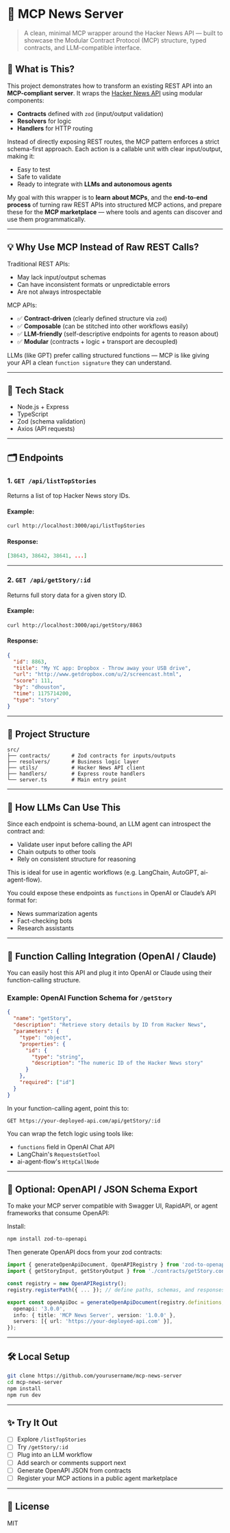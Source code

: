 # 📰 MCP News Server

> A clean, minimal MCP wrapper around the Hacker News API — built to showcase the Modular Contract Protocol (MCP) structure, typed contracts, and LLM-compatible interface.

## 🚀 What is This?

This project demonstrates how to transform an existing REST API into an **MCP-compliant server**. It wraps the [Hacker News API](https://github.com/HackerNews/API) using modular components:

- **Contracts** defined with `zod` (input/output validation)
- **Resolvers** for logic
- **Handlers** for HTTP routing

Instead of directly exposing REST routes, the MCP pattern enforces a strict schema-first approach. Each action is a callable unit with clear input/output, making it:

- Easy to test
- Safe to validate
- Ready to integrate with **LLMs and autonomous agents**

My goal with this wrapper is to **learn about MCPs**, and the **end-to-end process** of turning raw REST APIs into structured MCP actions, and prepare these for the **MCP marketplace** — where tools and agents can discover and use them programmatically.

---

## 💡 Why Use MCP Instead of Raw REST Calls?

Traditional REST APIs:

- May lack input/output schemas
- Can have inconsistent formats or unpredictable errors
- Are not always introspectable

MCP APIs:

- ✅ **Contract-driven** (clearly defined structure via `zod`)
- ✅ **Composable** (can be stitched into other workflows easily)
- ✅ **LLM-friendly** (self-descriptive endpoints for agents to reason about)
- ✅ **Modular** (contracts + logic + transport are decoupled)

LLMs (like GPT) prefer calling structured functions — MCP is like giving your API a clean `function signature` they can understand.

---

## 🔧 Tech Stack

- Node.js + Express
- TypeScript
- Zod (schema validation)
- Axios (API requests)

---

## 🗂️ Endpoints

### 1. `GET /api/listTopStories`

Returns a list of top Hacker News story IDs.

#### Example:

```bash
curl http://localhost:3000/api/listTopStories
```

#### Response:

```json
[38643, 38642, 38641, ...]
```

---

### 2. `GET /api/getStory/:id`

Returns full story data for a given story ID.

#### Example:

```bash
curl http://localhost:3000/api/getStory/8863
```

#### Response:

```json
{
  "id": 8863,
  "title": "My YC app: Dropbox - Throw away your USB drive",
  "url": "http://www.getdropbox.com/u/2/screencast.html",
  "score": 111,
  "by": "dhouston",
  "time": 1175714200,
  "type": "story"
}
```

---

## 📁 Project Structure

```
src/
├── contracts/       # Zod contracts for inputs/outputs
├── resolvers/       # Business logic layer
├── utils/           # Hacker News API client
├── handlers/        # Express route handlers
└── server.ts        # Main entry point
```

---

## 🧠 How LLMs Can Use This

Since each endpoint is schema-bound, an LLM agent can introspect the contract and:

- Validate user input before calling the API
- Chain outputs to other tools
- Rely on consistent structure for reasoning

This is ideal for use in agentic workflows (e.g. LangChain, AutoGPT, ai-agent-flow).

You could expose these endpoints as `functions` in OpenAI or Claude’s API format for:

- News summarization agents
- Fact-checking bots
- Research assistants

---

## 🤖 Function Calling Integration (OpenAI / Claude)

You can easily host this API and plug it into OpenAI or Claude using their function-calling structure.

### Example: OpenAI Function Schema for `/getStory`

```json
{
  "name": "getStory",
  "description": "Retrieve story details by ID from Hacker News",
  "parameters": {
    "type": "object",
    "properties": {
      "id": {
        "type": "string",
        "description": "The numeric ID of the Hacker News story"
      }
    },
    "required": ["id"]
  }
}
```

In your function-calling agent, point this to:

```
GET https://your-deployed-api.com/api/getStory/:id
```

You can wrap the fetch logic using tools like:

- `functions` field in OpenAI Chat API
- LangChain's `RequestsGetTool`
- ai-agent-flow's `HttpCallNode`

---

## 🧪 Optional: OpenAPI / JSON Schema Export

To make your MCP server compatible with Swagger UI, RapidAPI, or agent frameworks that consume OpenAPI:

Install:

```bash
npm install zod-to-openapi
```

Then generate OpenAPI docs from your zod contracts:

```ts
import { generateOpenApiDocument, OpenAPIRegistry } from 'zod-to-openapi';
import { getStoryInput, getStoryOutput } from './contracts/getStory.contract';

const registry = new OpenAPIRegistry();
registry.registerPath({ ... }); // define paths, schemas, and responses

export const openApiDoc = generateOpenApiDocument(registry.definitions, {
  openapi: '3.0.0',
  info: { title: 'MCP News Server', version: '1.0.0' },
  servers: [{ url: 'https://your-deployed-api.com' }],
});
```

---

## 🛠️ Local Setup

```bash
git clone https://github.com/yourusername/mcp-news-server
cd mcp-news-server
npm install
npm run dev
```

---

## ✨ Try It Out

- [ ] Explore `/listTopStories`
- [ ] Try `/getStory/:id`
- [ ] Plug into an LLM workflow
- [ ] Add search or comments support next
- [ ] Generate OpenAPI JSON from contracts
- [ ] Register your MCP actions in a public agent marketplace

---

## 📜 License

MIT
